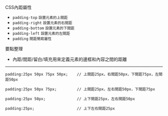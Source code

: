 CSS內距屬性
- `padding-top` <small>設置元素的上間距</small>
- `padding-right` <small>設置元素的右間距</small>
- `padding-bottom` <small>設置元素的下間距</small>
- `padding-left` <small>設置元素的左間距</small>
- `padding` <small>間距簡寫屬性</small>

要點整理
- 內距/間距/留白/填充用來定義元素的邊框和內容之間的距離

---

```
padding:25px 50px 75px 50px;	// 上間距25px，右間距50px，下間距75px，左間距50px
```

```
padding:25px 50px 75px;			// 上間距25px，左右間距50px，下間距75px
```

```
padding:25px 50px;				// 上下間距25px，左右間距50px
```

```
padding:25px;					// 上下左右間距25px
```